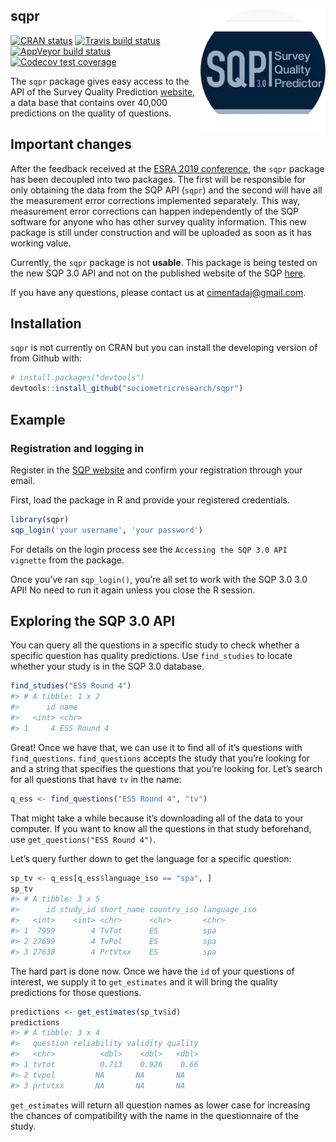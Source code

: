 
## sqpr <img src="man/figures/sqpr_logo.png" align="right" width="200" height="200" />

[![CRAN
status](https://www.r-pkg.org/badges/version/sqpr)](https://cran.r-project.org/package=sqpr)
[![Travis build
status](https://travis-ci.org/sociometricresearch/sqpr.svg?branch=master)](https://travis-ci.org/sociometricresearch/sqpr)
[![AppVeyor build
status](https://ci.appveyor.com/api/projects/status/github/sociometricresearch/sqpr?branch=master&svg=true)](https://ci.appveyor.com/project/cimentadaj/sqpr)
[![Codecov test
coverage](https://codecov.io/gh/sociometricresearch/sqpr/branch/master/graph/badge.svg)](https://codecov.io/gh/sociometricresearch/sqpr?branch=master)

The `sqpr` package gives easy access to the API of the Survey Quality
Prediction [website](http://sqp.upf.edu/), a data base that contains
over 40,000 predictions on the quality of questions.

## Important changes

After the feedback received at the [ESRA 2019
conference](https://www.europeansurveyresearch.org/conferences/overview),
the `sqpr` package has been decoupled into two packages. The first will
be responsible for only obtaining the data from the SQP API (`sqpr`) and
the second will have all the measurement error corrections implemented
separately. This way, measurement error corrections can happen
independently of the SQP software for anyone who has other survey
quality information. This new package is still under construction and
will be uploaded as soon as it has working value.

Currently, the `sqpr` package is not **usable**. This package is being
tested on the new SQP 3.0 API and not on the published website of the
SQP [here](http://sqp.upf.edu/).

If you have any questions, please contact us at <cimentadaj@gmail.com>.

## Installation

`sqpr` is not currently on CRAN but you can install the developing
version of from Github with:

``` r
# install.packages("devtools")
devtools::install_github("sociometricresearch/sqpr")
```

## Example

### Registration and logging in

Register in the [SQP website](http://sqp.upf.edu/accounts/register/) and
confirm your registration through your email.

First, load the package in R and provide your registered credentials.

``` r
library(sqpr)
sqp_login('your username', 'your password')
```

For details on the login process see the `Accessing the SQP 3.0 API
vignette` from the package.

Once you’ve ran `sqp_login()`, you’re all set to work with the SQP 3.0
3.0 API\! No need to run it again unless you close the R session.

## Exploring the SQP 3.0 API

You can query all the questions in a specific study to check whether a
specific question has quality predictions. Use `find_studies` to locate
whether your study is in the SQP 3.0 database.

``` r
find_studies("ESS Round 4")
#> # A tibble: 1 x 2
#>      id name       
#>   <int> <chr>      
#> 1     4 ESS Round 4
```

Great\! Once we have that, we can use it to find all of it’s questions
with `find_questions`. `find_questions` accepts the study that you’re
looking for and a string that specifies the questions that you’re
looking for. Let’s search for all questions that have `tv` in the name:

``` r
q_ess <- find_questions("ESS Round 4", "tv")
```

That might take a while because it’s downloading all of the data to your
computer. If you want to know all the questions in that study
beforehand, use `get_questions("ESS Round 4")`.

Let’s query further down to get the language for a specific question:

``` r
sp_tv <- q_ess[q_ess$language_iso == "spa", ]
sp_tv
#> # A tibble: 3 x 5
#>      id study_id short_name country_iso language_iso
#>   <int>    <int> <chr>      <chr>       <chr>       
#> 1  7999        4 TvTot      ES          spa         
#> 2 27699        4 TvPol      ES          spa         
#> 3 27638        4 PrtVtxx    ES          spa
```

The hard part is done now. Once we have the `id` of your questions of
interest, we supply it to `get_estimates` and it will bring the quality
predictions for those questions.

``` r
predictions <- get_estimates(sp_tv$id)
predictions
#> # A tibble: 3 x 4
#>   question reliability validity quality
#>   <chr>          <dbl>    <dbl>   <dbl>
#> 1 tvtot          0.713    0.926    0.66
#> 2 tvpol         NA       NA       NA   
#> 3 prtvtxx       NA       NA       NA
```

`get_estimates` will return all question names as lower case for
increasing the chances of compatibility with the name in the
questionnaire of the study.
